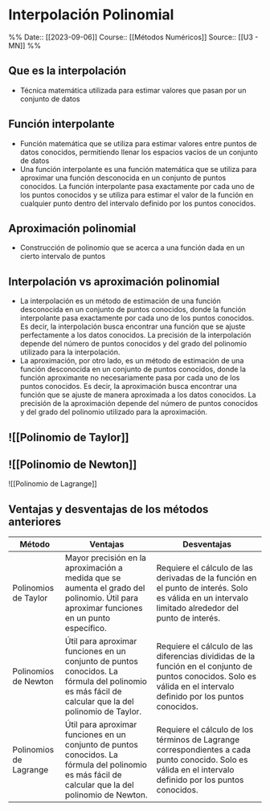 # Interpolación Polinomial

%%
Date:: [[2023-09-06]]
Course:: [[Métodos Numéricos]]
Source:: [[U3 - MN]]
%%

## Que es la interpolación
- Técnica matemática utilizada para estimar valores que pasan por un conjunto de datos 

## Función interpolante
- Función matemática que se utiliza para estimar valores entre puntos de datos conocidos, permitiendo llenar los espacios vacíos de un conjunto de datos
- Una función interpolante es una función matemática que se utiliza para aproximar una función desconocida en un conjunto de puntos conocidos. La función interpolante pasa exactamente por cada uno de los puntos conocidos y se utiliza para estimar el valor de la función en cualquier punto dentro del intervalo definido por los puntos conocidos.

## Aproximación polinomial
- Construcción de polinomio que se acerca a una función dada en un cierto intervalo de puntos

## Interpolación vs aproximación polinomial
- La interpolación es un método de estimación de una función desconocida en un conjunto de puntos conocidos, donde la función interpolante pasa exactamente por cada uno de los puntos conocidos. Es decir, la interpolación busca encontrar una función que se ajuste perfectamente a los datos conocidos. La precisión de la interpolación depende del número de puntos conocidos y del grado del polinomio utilizado para la interpolación.
- La aproximación, por otro lado, es un método de estimación de una función desconocida en un conjunto de puntos conocidos, donde la función aproximante no necesariamente pasa por cada uno de los puntos conocidos. Es decir, la aproximación busca encontrar una función que se ajuste de manera aproximada a los datos conocidos. La precisión de la aproximación depende del número de puntos conocidos y del grado del polinomio utilizado para la aproximación.


## ![[Polinomio de Taylor]]
## ![[Polinomio de Newton]]
![[Polinomio de Lagrange]]


## Ventajas y desventajas de los métodos anteriores

| Método | Ventajas | Desventajas |
| --- | --- | --- |
| Polinomios de Taylor | Mayor precisión en la aproximación a medida que se aumenta el grado del polinomio. Útil para aproximar funciones en un punto específico. | Requiere el cálculo de las derivadas de la función en el punto de interés. Solo es válida en un intervalo limitado alrededor del punto de interés. |
| Polinomios de Newton | Útil para aproximar funciones en un conjunto de puntos conocidos. La fórmula del polinomio es más fácil de calcular que la del polinomio de Taylor. | Requiere el cálculo de las diferencias divididas de la función en el conjunto de puntos conocidos. Solo es válida en el intervalo definido por los puntos conocidos. |
| Polinomios de Lagrange | Útil para aproximar funciones en un conjunto de puntos conocidos. La fórmula del polinomio es más fácil de calcular que la del polinomio de Newton. | Requiere el cálculo de los términos de Lagrange correspondientes a cada punto conocido. Solo es válida en el intervalo definido por los puntos conocidos. | 

